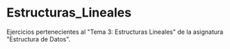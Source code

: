 # Estructuras_Lineales
Ejercicios pertenecientes al "Tema 3: Estructuras Lineales" de la asignatura "Estructura de Datos".
